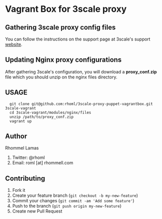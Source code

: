 Vagrant Box for 3scale proxy
============================

## Gathering 3scale proxy config files

You can follow the instructions on the support page at 3scale's support [website](https://support.3scale.net/howtos/api-configuration/nginx-proxy).
## Updating Nginx proxy configurations

After gathering 3scale's configuration, you will download a **proxy_conf.zip** file which you should unzip on the nginx files directory.

## USAGE

````
  git clone git@github.com:rhoml/3scale-proxy-puppet-vagrantbox.git 3scale-vagrant
  cd 3scale-vagrant/modules/nginx/files
  unzip /path/to/proxy_conf.zip
  vagrant up
````

## Author

Rhommel Lamas
1. Twitter: @rhoml
2. Email: roml [at] rhommell.com

## Contributing

1. Fork it
2. Create your feature branch (`git checkout -b my-new-feature`)
3. Commit your changes (`git commit -am 'Add some feature'`)
4. Push to the branch (`git push origin my-new-feature`)
5. Create new Pull Request

